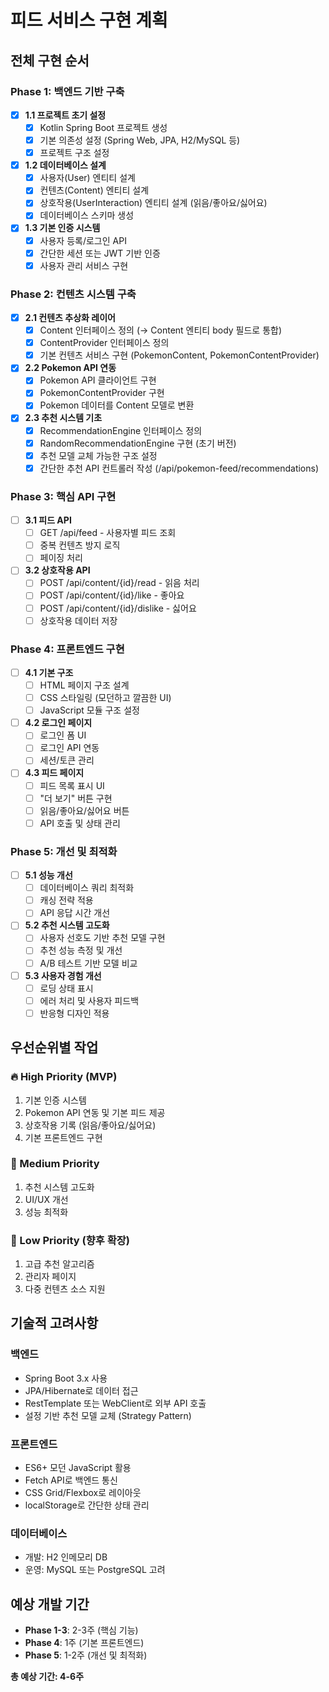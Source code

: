 # 피드 서비스 구현 계획

## 전체 구현 순서

### Phase 1: 백엔드 기반 구축
- [x] **1.1 프로젝트 초기 설정**
  - [x] Kotlin Spring Boot 프로젝트 생성
  - [x] 기본 의존성 설정 (Spring Web, JPA, H2/MySQL 등)
  - [x] 프로젝트 구조 설정

- [x] **1.2 데이터베이스 설계**
  - [x] 사용자(User) 엔티티 설계
  - [x] 컨텐츠(Content) 엔티티 설계
  - [x] 상호작용(UserInteraction) 엔티티 설계 (읽음/좋아요/싫어요)
  - [x] 데이터베이스 스키마 생성

- [x] **1.3 기본 인증 시스템**
  - [x] 사용자 등록/로그인 API
  - [x] 간단한 세션 또는 JWT 기반 인증
  - [x] 사용자 관리 서비스 구현

### Phase 2: 컨텐츠 시스템 구축
- [x] **2.1 컨텐츠 추상화 레이어**
  - [x] Content 인터페이스 정의 (→ Content 엔티티 body 필드로 통합)
  - [x] ContentProvider 인터페이스 정의
  - [x] 기본 컨텐츠 서비스 구현 (PokemonContent, PokemonContentProvider)

- [x] **2.2 Pokemon API 연동**
  - [x] Pokemon API 클라이언트 구현
  - [x] PokemonContentProvider 구현
  - [x] Pokemon 데이터를 Content 모델로 변환

- [x] **2.3 추천 시스템 기초**
  - [x] RecommendationEngine 인터페이스 정의
  - [x] RandomRecommendationEngine 구현 (초기 버전)
  - [x] 추천 모델 교체 가능한 구조 설정
  - [x] 간단한 추천 API 컨트롤러 작성 (/api/pokemon-feed/recommendations)

### Phase 3: 핵심 API 구현
- [ ] **3.1 피드 API**
  - [ ] GET /api/feed - 사용자별 피드 조회
  - [ ] 중복 컨텐츠 방지 로직
  - [ ] 페이징 처리

- [ ] **3.2 상호작용 API**
  - [ ] POST /api/content/{id}/read - 읽음 처리
  - [ ] POST /api/content/{id}/like - 좋아요
  - [ ] POST /api/content/{id}/dislike - 싫어요
  - [ ] 상호작용 데이터 저장

### Phase 4: 프론트엔드 구현
- [ ] **4.1 기본 구조**
  - [ ] HTML 페이지 구조 설계
  - [ ] CSS 스타일링 (모던하고 깔끔한 UI)
  - [ ] JavaScript 모듈 구조 설정

- [ ] **4.2 로그인 페이지**
  - [ ] 로그인 폼 UI
  - [ ] 로그인 API 연동
  - [ ] 세션/토큰 관리

- [ ] **4.3 피드 페이지**
  - [ ] 피드 목록 표시 UI
  - [ ] "더 보기" 버튼 구현
  - [ ] 읽음/좋아요/싫어요 버튼
  - [ ] API 호출 및 상태 관리

### Phase 5: 개선 및 최적화
- [ ] **5.1 성능 개선**
  - [ ] 데이터베이스 쿼리 최적화
  - [ ] 캐싱 전략 적용
  - [ ] API 응답 시간 개선

- [ ] **5.2 추천 시스템 고도화**
  - [ ] 사용자 선호도 기반 추천 모델 구현
  - [ ] 추천 성능 측정 및 개선
  - [ ] A/B 테스트 기반 모델 비교

- [ ] **5.3 사용자 경험 개선**
  - [ ] 로딩 상태 표시
  - [ ] 에러 처리 및 사용자 피드백
  - [ ] 반응형 디자인 적용

## 우선순위별 작업

### 🔥 High Priority (MVP)
1. 기본 인증 시스템
2. Pokemon API 연동 및 기본 피드 제공
3. 상호작용 기록 (읽음/좋아요/싫어요)
4. 기본 프론트엔드 구현

### 🔶 Medium Priority
1. 추천 시스템 고도화
2. UI/UX 개선
3. 성능 최적화

### 🔵 Low Priority (향후 확장)
1. 고급 추천 알고리즘
2. 관리자 페이지
3. 다중 컨텐츠 소스 지원

## 기술적 고려사항

### 백엔드
- Spring Boot 3.x 사용
- JPA/Hibernate로 데이터 접근
- RestTemplate 또는 WebClient로 외부 API 호출
- 설정 기반 추천 모델 교체 (Strategy Pattern)

### 프론트엔드
- ES6+ 모던 JavaScript 활용
- Fetch API로 백엔드 통신
- CSS Grid/Flexbox로 레이아웃
- localStorage로 간단한 상태 관리

### 데이터베이스
- 개발: H2 인메모리 DB
- 운영: MySQL 또는 PostgreSQL 고려

## 예상 개발 기간
- **Phase 1-3**: 2-3주 (핵심 기능)
- **Phase 4**: 1주 (기본 프론트엔드)
- **Phase 5**: 1-2주 (개선 및 최적화)

**총 예상 기간: 4-6주** 